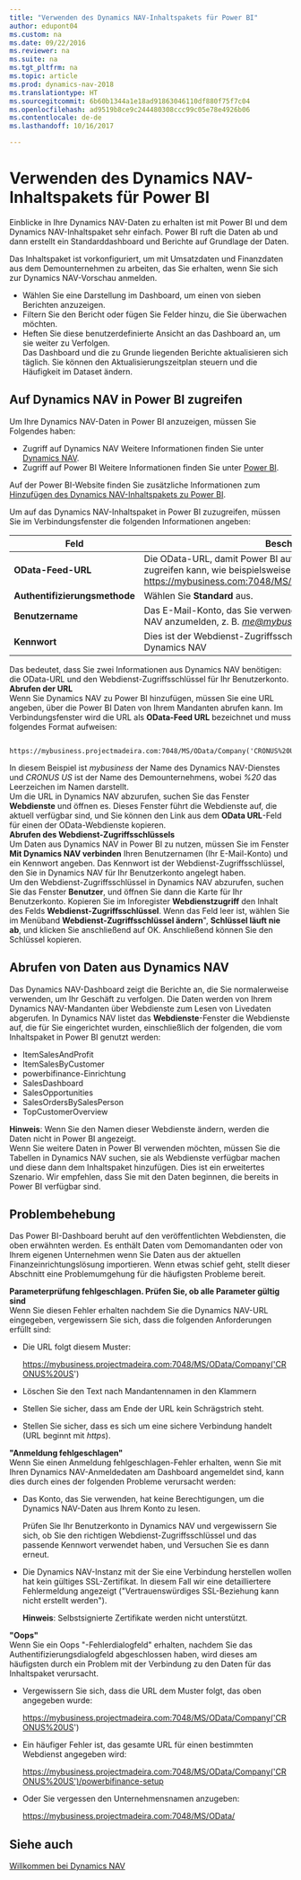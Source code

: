```yaml
---
title: "Verwenden des Dynamics NAV-Inhaltspakets für Power BI"
author: edupont04
ms.custom: na
ms.date: 09/22/2016
ms.reviewer: na
ms.suite: na
ms.tgt_pltfrm: na
ms.topic: article
ms.prod: dynamics-nav-2018
ms.translationtype: HT
ms.sourcegitcommit: 6b60b1344a1e18ad91863046110df880f75f7c04
ms.openlocfilehash: ad9519b8ce9c244480308ccc99c05e78e4926b06
ms.contentlocale: de-de
ms.lasthandoff: 10/16/2017

---
```


# <a name="using-the-dynamics-nav-content-pack-for-power-bi"></a>Verwenden des Dynamics NAV-Inhaltspakets für Power BI
Einblicke in Ihre Dynamics NAV-Daten zu erhalten ist mit Power BI und dem Dynamics NAV-Inhaltspaket sehr einfach. Power BI ruft die Daten ab und dann erstellt ein Standarddashboard und Berichte auf Grundlage der Daten.  

Das Inhaltspaket ist vorkonfiguriert, um mit Umsatzdaten und Finanzdaten aus dem Demounternehmen zu arbeiten, das Sie erhalten, wenn Sie sich zur Dynamics NAV-Vorschau anmelden.  

- Wählen Sie eine Darstellung im Dashboard, um einen von sieben Berichten anzuzeigen.  
- Filtern Sie den Bericht oder fügen Sie Felder hinzu, die Sie überwachen möchten.  
- Heften Sie diese benutzerdefinierte Ansicht an das Dashboard an, um sie weiter zu Verfolgen.  
Das Dashboard und die zu Grunde liegenden Berichte aktualisieren sich täglich. Sie können den Aktualisierungszeitplan steuern und die Häufigkeit im Dataset ändern.  

## <a name="accessing-dynamics-nav-in-power-bi"></a>Auf Dynamics NAV in Power BI zugreifen
Um Ihre Dynamics NAV-Daten in Power BI anzuzeigen, müssen Sie Folgendes haben:  

- Zugriff auf Dynamics NAV Weitere Informationen finden Sie unter [Dynamics NAV](http://go.microsoft.com/fwlink/?LinkID=759714).  
- Zugriff auf Power BI Weitere Informationen finden Sie unter [Power BI](https://powerbi.microsoft.com).

Auf der Power BI-Website finden Sie zusätzliche Informationen zum [Hinzufügen des Dynamics NAV-Inhaltspakets zu Power BI](http://go.microsoft.com/fwlink/?LinkID=760850).  

Um auf das Dynamics NAV-Inhaltspaket in Power BI zuzugreifen, müssen Sie im Verbindungsfenster die folgenden Informationen angeben:

| Feld       | Beschreibung              |
|-------------|--------------------------|
|**OData-Feed-URL**|Die OData-URL, damit Power BI auf die Daten von Ihrem Unternehmen zugreifen kann, wie beispielsweise https://mybusiness.com:7048/MS/OData/Company('CRONUS%20US').|
|**Authentifizierungsmethode**|Wählen Sie **Standard** aus.|
|**Benutzername**|Das E-Mail-Konto, das Sie verwendet haben, um sich für Dynamics NAV anzumelden, z. B. *me@mybusiness.com*.|
|**Kennwort**|Dies ist der Webdienst-Zugriffsschlüssel für Ihr Benutzerkonto in Dynamics NAV|

Das bedeutet, dass Sie zwei Informationen aus Dynamics NAV benötigen: die OData-URL und den Webdienst-Zugriffsschlüssel für Ihr Benutzerkonto.  
**Abrufen der URL**  
Wenn Sie Dynamics NAV zu Power BI hinzufügen, müssen Sie eine URL angeben, über die Power BI Daten von Ihrem Mandanten abrufen kann. Im Verbindungsfenster wird die URL als **OData-Feed URL** bezeichnet und muss folgendes Format aufweisen:

         https://mybusiness.projectmadeira.com:7048/MS/OData/Company('CRONUS%20US')  
In diesem Beispiel ist *mybusiness* der Name des Dynamics NAV-Dienstes und *CRONUS US* ist der Name des Demounternehmens, wobei *%20* das Leerzeichen im Namen darstellt.   
Um die URL in Dynamics NAV abzurufen, suchen Sie das Fenster **Webdienste** und öffnen es. Dieses Fenster führt die Webdienste auf, die aktuell verfügbar sind, und Sie können den Link aus dem **OData URL**-Feld für einen der OData-Webdienste kopieren.  
**Abrufen des Webdienst-Zugriffsschlüssels**  
Um Daten aus Dynamics NAV in Power BI zu nutzen, müssen Sie im Fenster **Mit Dynamics NAV verbinden** Ihren Benutzernamen (Ihr E-Mail-Konto) und ein Kennwort angeben. Das Kennwort ist der Webdienst-Zugriffsschlüssel, den Sie in Dynamics NAV für Ihr Benutzerkonto angelegt haben.  
Um den Webdienst-Zugriffsschlüssel in Dynamics NAV abzurufen, suchen Sie das Fenster **Benutzer**, und öffnen Sie dann die Karte für Ihr Benutzerkonto. Kopieren Sie im Inforegister **Webdienstzugriff** den Inhalt des Felds **Webdienst-Zugriffsschlüssel**. Wenn das Feld leer ist, wählen Sie im Menüband **Webdienst-Zugriffsschlüssel ändern**", **Schlüssel läuft nie ab**, und klicken Sie anschließend auf OK. Anschließend können Sie den Schlüssel kopieren.  

## <a name="getting-data-from-dynamics-nav"></a>Abrufen von Daten aus Dynamics NAV
Das Dynamics NAV-Dashboard zeigt die Berichte an, die Sie normalerweise verwenden, um Ihr Geschäft zu verfolgen. Die Daten werden von Ihrem Dynamics NAV-Mandanten über Webdienste zum Lesen von Livedaten abgerufen. In Dynamics NAV listet das **Webdienste**-Fenster die Webdienste auf, die für Sie eingerichtet wurden, einschließlich der folgenden, die vom Inhaltspaket in Power BI genutzt werden:  

- ItemSalesAndProfit  
- ItemSalesByCustomer  
- powerbifinance-Einrichtung  
- SalesDashboard  
- SalesOpportunities  
- SalesOrdersBySalesPerson  
- TopCustomerOverview  

**Hinweis**: Wenn Sie den Namen dieser Webdienste ändern, werden die Daten nicht in Power BI angezeigt.  
Wenn Sie weitere Daten in Power BI verwenden möchten, müssen Sie die Tabellen in Dynamics NAV suchen, sie als Webdienste verfügbar machen und diese dann dem Inhaltspaket hinzufügen. Dies ist ein erweitertes Szenario. Wir empfehlen, dass Sie mit den Daten beginnen, die bereits in Power BI verfügbar sind.  

## <a name="troubleshooting"></a>Problembehebung
Das Power BI-Dashboard beruht auf den veröffentlichten Webdiensten, die oben erwähnten werden. Es enthält Daten vom Demomandanten oder von Ihrem eigenen Unternehmen wenn Sie Daten aus der aktuellen Finanzeinrichtungslösung importieren. Wenn etwas schief geht, stellt dieser Abschnitt eine Problemumgehung für die häufigsten Probleme bereit.  

**Parameterprüfung fehlgeschlagen. Prüfen Sie, ob alle Parameter gültig sind**  
Wenn Sie diesen Fehler erhalten nachdem Sie die Dynamics NAV-URL eingegeben, vergewissern Sie sich, dass die folgenden Anforderungen erfüllt sind:  

- Die URL folgt diesem Muster:

    https://mybusiness.projectmadeira.com:7048/MS/OData/Company('CRONUS%20US')  
- Löschen Sie den Text nach Mandantennamen in den Klammern  
- Stellen Sie sicher, dass am Ende der URL kein Schrägstrich steht.  
- Stellen Sie sicher, dass es sich um eine sichere Verbindung handelt (URL beginnt mit *https*).  


**"Anmeldung fehlgeschlagen"**  
Wenn Sie einen Anmeldung fehlgeschlagen-Fehler erhalten, wenn Sie mit Ihren Dynamics NAV-Anmeldedaten am Dashboard angemeldet sind, kann dies durch eines der folgenden Probleme verursacht werden:

* Das Konto, das Sie verwenden, hat keine Berechtigungen, um die Dynamics NAV-Daten aus Ihrem Konto zu lesen.

    Prüfen Sie Ihr Benutzerkonto in Dynamics NAV und vergewissern Sie sich, ob Sie den richtigen Webdienst-Zugriffsschlüssel und das passende Kennwort verwendet haben, und Versuchen Sie es dann erneut.  
* Die Dynamics NAV-Instanz mit der Sie eine Verbindung herstellen wollen hat kein gültiges SSL-Zertifikat. In diesem Fall wir eine detailliertere Fehlermeldung angezeigt ("Vertrauenswürdiges SSL-Beziehung kann nicht erstellt werden").

    **Hinweis**: Selbstsignierte Zertifikate werden nicht unterstützt.  


**"Oops"**  
Wenn Sie ein Oops "-Fehlerdialogfeld" erhalten, nachdem Sie das Authentifizierungsdialogfeld abgeschlossen haben, wird dieses am häufigsten durch ein Problem mit der Verbindung zu den Daten für das Inhaltspaket verursacht.

* Vergewissern Sie sich, dass die URL dem Muster folgt, das oben angegeben wurde:

    https://mybusiness.projectmadeira.com:7048/MS/OData/Company('CRONUS%20US')  
* Ein häufiger Fehler ist, das gesamte URL für einen bestimmten Webdienst angegeben wird:

    https://mybusiness.projectmadeira.com:7048/MS/OData/Company('CRONUS%20US')/powerbifinance-setup  
* Oder Sie vergessen den Unternehmensnamen anzugeben:

    https://mybusiness.projectmadeira.com:7048/MS/OData/  


## <a name="see-also"></a>Siehe auch
[Willkommen bei Dynamics NAV](across-get-started.md)  

